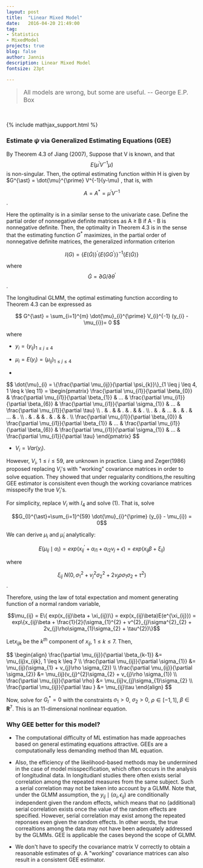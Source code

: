 ```yaml
---
layout: post
title:  "Linear Mixed Model"
date:   2016-04-20 21:49:00
tag:
- Statistics
- MixedModel
projects: true
blog: false
author: Jannis
description: Linear Mixed Model
fontsize: 23pt

---
```


<font size="3.5">
<blockquote>
All models are wrong, but some are useful.
-- George E.P. Box </blockquote>
</font>
<br>

 {% include mathjax_support.html %}

### Estimate $\psi$ via Generalized Estimating Equations (GEE)

By Theorem 4.3 of Jiang (2007), Suppose that V is known, and that $$E(\dot{\mu}^{\prime} V^{-1}\dot{\mu})$$ is non-singular. Then, the optimal estimating function within H is given by
 <span>$G^{\ast} = \dot{\mu}^{\prime} V^{-1}(y-\mu)</span> , that is, with

 $$A = A^{\ast} = \dot{\mu}^{\prime} V^{-1}$$ .

Here the optimality is in a similar sense to the univariate case. Define the partial order of nonnegative definite matrices as A $\geq$ B if A - B is nonnegative definite. Then, the optimality in Theorem 4.3 is in the sense that the estimating function $G^{\ast}$ maximizes, in the partial order of nonnegative definite matrices, the generalized information criterion

$$I(G) = \{E(\dot{G})\}^{\prime} \{E(GG^{\prime})\}^{-1} \{E(\dot{G})\}$$

where $$\dot{G} = \partial G/\partial \theta ^{\prime}$$.  

The longitudinal GLMM, the optimal estimating function according to Theorem 4.3 can be expressed as

$$ G^{\ast} = \sum_{i=1}^{m} \dot{\mu}_{i}^{\prime} V_{i}^{-1} (y_{i} - \mu_{i})= 0 $$

where

* <span> $y_{i} = (y_{ij})_{1 \leq j \leq 4}$ </span>

* $\mu_{i} = E(y_{i}) = (\mu_{ij})_{1 \leq j \leq 4}$


*
<div>
$$
\dot{\mu}_{i} = \{\frac{\partial \mu_{ij}}{\partial \psi_{k}}\}_{1 \leq j \leq 4, 1 \leq k \leq 11} =
\begin{pmatrix}
        \frac{\partial \mu_{i1}}{\partial \beta_{0}} & \frac{\partial \mu_{i1}}{\partial \beta_{1}} & ... & \frac{\partial \mu_{i1}}{\partial \beta_{6}} & \frac{\partial \mu_{i1}}{\partial \sigma_{1}} & ... & \frac{\partial \mu_{i1}}{\partial \tau} \\
        . & . & & . & . & & . \\
       . & . & ... & . & . & ... & . \\  
        . & . & & . & . & & . \\
  \frac{\partial \mu_{i1}}{\partial \beta_{0}} & \frac{\partial \mu_{i1}}{\partial \beta_{1}} & ... & \frac{\partial \mu_{i1}}{\partial \beta_{6}} & \frac{\partial \mu_{i1}}{\partial \sigma_{1}} & ... & \frac{\partial \mu_{i1}}{\partial \tau}
\end{pmatrix}
$$</div>


* $V_{i} = Var(y_{i})$.

However, $V_{i}$, $1 \leq i \leq 59$, are unknown in practice. Liang and Zeger(1986) proposed replacing $V_{i}$'s with "working" covariance matrices in order to solve equation. They showed that under regualarity conditions,the resulting GEE estimator is consisitent even though the working covariance matrices misspecify the true $V_{i}$'s.


For simplicity, replace $V_{i}$ with $I_{4}$ and solve (1). That is, solve

$$G_{I}^{\ast}=\sum_{i=1}^{59} \dot{\mu}_{i}^{\prime} (y_{i} - \mu_{i}) = 0$$

We can derive $\mu_{i}$ and $\dot{\mu}_{i}$ analytically:

$$E(\mu_{ij} \mid \alpha_{i}) = exp(x_{ij}^{\prime} + \alpha_{i1} + \alpha_{i2}v_{j} + \epsilon) = exp(x_{ij}\beta + \xi_{ij})$$

where

$$\xi_{ij} ~ N(0, \sigma_{1}^{2} + v^{2}_{j}  \sigma^{2}_{2} + 2v_{j} \rho \sigma_{1} \sigma_{2} + \tau^{2})$$.

Therefore, using the law of total expectation and moment generating function of a normal random variable,

$$\mu_{ij} = E\{ exp(x_{ij}\beta + \xi_{ij})\} = exp(x_{ij}\beta)E(e^{\xi_{ij}}) = exp\{x_{ij}\beta + \frac{1}{2}(\sigma_{1}^{2} + v^{2}_{j}\sigma^{2}_{2} + 2v_{j}\rho\sigma_{1}\sigma_{2} + \tau^{2})\}$$

Let$x_{ijk}$ be the $k^{th}$ component of $x_{ij}$, $1 \leq k \leq 7$. Then,

<div>$$
\begin{align}
\frac{\partial \mu_{ij}}{\partial \beta_{k-1}} &= \mu_{ij}x_{ijk}, 1 \leq k \leq 7 \\
\frac{\partial \mu_{ij}}{\partial \sigma_{1}} &= \mu_{ij}(\sigma_{1} + v_{j}\rho \sigma_{2}) \\
\frac{\partial \mu_{ij}}{\partial \sigma_{2}} &= \mu_{ij}(v_{j}^{2}\sigma_{2} + v_{j}\rho \sigma_{1}) \\
\frac{\partial \mu_{ij}}{\partial \rho} &= \mu_{ij}v_{j}\sigma_{1}\sigma_{2} \\
\frac{\partial \mu_{ij}}{\partial \tau } &= \mu_{ij}\tau
\end{align}
$$</div>

Now, solve for $G^{\ast}_{I} = 0$ with the constraints $\sigma_{1} > 0$, $\sigma_{2} > 0$,
$\rho \in [-1,1]$, $\beta \in \textbf{R}^{7}$. This is an 11-dimensional nonlinear equation.

### Why GEE better for this model?

* The computational difficulty of ML estimation has made approaches based on general estimating equations attractive. GEEs are a computationally less demanding method than ML equation.

* Also, the efficiency of the likelihood-based methods may be undermined in the case of model misspecification, which often occurs in the analysis of longitudinal data. In longitudianl studies there often exists serial correlation among the repeated measures from the same subject. Such a serial correlation may not be taken into account by a GLMM. Note that, under the GLMM assumption, the $y_{ij} \mid (\alpha_{i},\epsilon_{ij})$ are conditionally independent given the random effects, which means that no (additional) serial correlation exists once the value of the random effects are specified. However, serial correlation may exist among the repeated reponses even given the random effects. In other words, the true correaltions among the data may not have been adequately addressed by the GLMMs. GEE is applicable the cases beyond the scope of GLMM.

* We don't have to specify the covariance matrix V correctly to obtain a reasonable estimates of $\psi$. A "working" covariance matrices can also result in a consistent GEE estimator.
